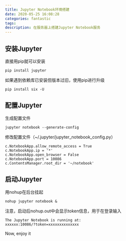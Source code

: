 ```yaml
---
title: Jupyter Notebook环境搭建
date: 2020-05-25 16:08:28
categories: fantastic
tags:
description: 在服务器上搭建Jupyter Notebook服务
---
```


## 安装Jupyter
直接用pip就可以安装
```
pip install jupyter
```

如果遇到依赖库已安装但版本过旧，使用pip进行升级
```
pip install six -U
```

## 配置Jupyter
生成配置文件
```
jupyter notebook --generate-config
```

修改配置文件（~/.jupyter/jupyter_notebook_config.py）
```
c.NotebookApp.allow_remote_access = True
c.NotebookApp.ip = '*'
c.NotebookApp.open_browser = False
c.NotebookApp.port = 10086
c.ContentsManager.root_dir = '~/notebook'
```

## 启动Jupyter
用nohup在后台挂起
```
nohup jupyter notebook &
```

注意，启动后nohup.out中会显示token信息，用于在登录输入
```
The Jupyter Notebook is running at:
xxxxxx:10086/?token=xxxxxxxxxxxxxx
```

Now, enjoy it
